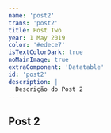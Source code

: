 ```yaml
---
name: 'post2'
trans: 'post2'
title: Post Two
year: 1 May 2019
color: '#edece7'
isTextColorDark: true
noMainImage: true
extraComponent: 'Datatable'
id: 'post2'
description: |
  Descrição do Post 2
---
```


## Post 2